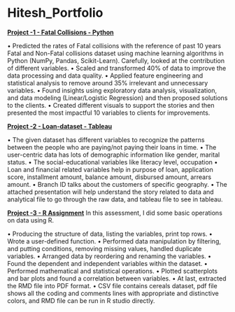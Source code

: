 # Hitesh_Portfolio

[**Project -1 - Fatal Collisions - Python**](https://github.com/Hitesh150497/Fatal_collisions_MachineLearning_python)

•	Predicted the rates of Fatal collisions with the reference of past 10 years Fatal and Non-Fatal collisions dataset using machine learning algorithms in Python (NumPy, Pandas, Scikit-Learn). Carefully, looked at the contribution of different variables.
•	Scaled and transformed 40% of data to improve the data processing and data quality.
•	Applied feature engineering and statistical analysis to remove around 35% irrelevant and unnecessary variables.
•	Found insights using exploratory data analysis, visualization, and data modeling (Linear/Logistic Regression) and then proposed solutions to the clients.
•	Created different visuals to support the stories and then presented the most impactful 10 variables to clients for improvements.

[**Project -2 - Loan-dataset - Tableau**](https://github.com/Hitesh150497/Tableau_loan_dataset)

•	The given dataset has different variables to recognize the patterns between the people who are paying/not paying their loans in time.
•	The user-centric data has lots of demographic information like gender, marital status.
•	The social-educational variables like literacy level, occupation
•	Loan and financial related variables help in purpose of loan, application score, installment amount, balance amount, disbursed amount, arrears amount.
•	Branch ID talks about the customers of specific geography.
•	The attached presentation will help understand the story related to data and analytical file to go through the raw data, and tableau file to see in tableau.


[**Project -3 - R Assignment**](https://github.com/Hitesh150497/RAssignment)
In this assessment, I did some basic operations on data using R.

•	Producing the structure of data, listing the variables, print top rows.
•	Wrote a user-defined function.
•	Performed data manipulation by filtering, and putting conditions, removing missing values, handled duplicate variables.
•	Arranged data by reordering and renaming the variables.
•	Found the dependent and independent variables within the dataset.
•	Performed mathematical and statistical operations.
•	Plotted scatterplots and bar plots and found a correlation between variables.
•	At last, extracted the RMD file into PDF format.
•	CSV file contains cereals dataset, pdf file shows all the coding and comments lines with appropriate and distinctive colors, and RMD file can be run in R studio directly.
